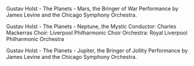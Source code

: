Gustav Holst - The Planets - Mars, the Bringer of War 
Performance by James Levine and the Chicago Symphony Orchestra.

Gustav Holst - The Planets - Neptune, the Mystic 
Conductor: Charles Mackerras
Choir: Liverpool Philharmonic Choir
Orchestra: Royal Liverpool Philharmonic Orchestra

Gustav Holst - The Planets - Jupiter, the Bringer of Jollity
Performance by James Levine and the Chicago Symphony Orchestra.
